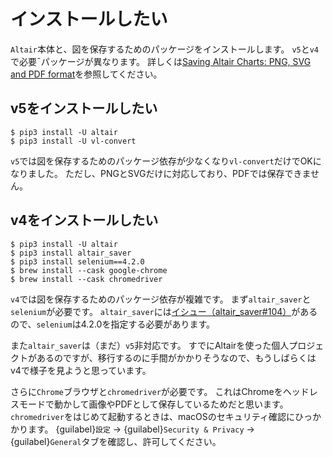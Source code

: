 # インストールしたい

``Altair``本体と、図を保存するためのパッケージをインストールします。
``v5``と``v4``で必要¯パッケージが異なります。
詳しくは[Saving Altair Charts: PNG, SVG and PDF format](https://altair-viz.github.io/user_guide/saving_charts.html#png-svg-and-pdf-format)を参照してください。

## v5をインストールしたい

```console
$ pip3 install -U altair
$ pip3 install -U vl-convert
```

``v5``では図を保存するためのパッケージ依存が少なくなり``vl-convert``だけでOKになりました。
ただし、PNGとSVGだけに対応しており、PDFでは保存できません。

## v4をインストールしたい

```console
$ pip3 install -U altair
$ pip3 install altair_saver
$ pip3 install selenium==4.2.0
$ brew install --cask google-chrome
$ brew install --cask chromedriver
```

``v4``では図を保存するためのパッケージ依存が複雑です。
まず``altair_saver``と``selenium``が必要です。
``altair_saver``には[イシュー（altair_saver#104）](https://github.com/altair-viz/altair_saver/issues/104)があるので、``selenium``は4.2.0を指定する必要があります。

また`altair_saver`は（まだ）``v5``非対応です。
すでにAltairを使った個人プロジェクトがあるのですが、移行するのに手間がかかりそうなので、もうしばらくはv4で様子を見ようと思っています。

さらに``Chrome``ブラウザと``chromedriver``が必要です。
これはChromeをヘッドレスモードで動かして画像やPDFとして保存しているためだと思います。
``chromedriver``をはじめて起動するときは、macOSのセキュリティ確認にひっかかります。
{guilabel}`設定` → {guilabel}`Security & Privacy` → {guilabel}`General`タブを確認し、許可してください。
